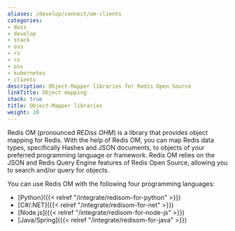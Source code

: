 ```yaml
---
aliases: /develop/connect/om-clients
categories:
- docs
- develop
- stack
- oss
- rs
- rc
- oss
- kubernetes
- clients
description: Object-Mapper libraries for Redis Open Source
linkTitle: Object mapping
stack: true
title: Object-Mapper libraries
weight: 10
---
```


Redis OM (pronounced *REDiss OHM*) is a library that provides object mapping for Redis. With the help of Redis OM, you can map Redis data types, specifically Hashes and JSON documents, to objects of your preferred programming language or framework. Redis OM relies on the JSON and Redis Query Engine features of Redis Open Source, allowing you to search and/or query for objects. 

You can use Redis OM with the following four programming languages:

* [Python]({{< relref "/integrate/redisom-for-python" >}})
* [C#/.NET]({{< relref "/integrate/redisom-for-net" >}})
* [Node.js]({{< relref "/integrate/redisom-for-node-js" >}})
* [Java/Spring]({{< relref "/integrate/redisom-for-java" >}})
